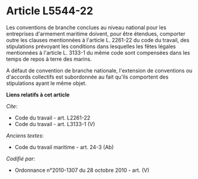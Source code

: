 # Article L5544-22

Les conventions de branche conclues au niveau national pour les entreprises d'armement maritime doivent, pour être étendues,
comporter outre les clauses mentionnées à l'article L. 2261-22 du code du travail, des stipulations prévoyant les conditions
dans lesquelles les fêtes légales mentionnées à l'article L. 3133-1 du même code sont compensées dans les temps de repos à
terre des marins.

A défaut de convention de branche nationale, l'extension de conventions ou d'accords collectifs est subordonnée au fait
qu'ils comportent des stipulations ayant le même objet.

**Liens relatifs à cet article**

_Cite_:

  - Code du travail - art. L2261-22
  - Code du travail - art. L3133-1 (V)

_Anciens textes_:

  - Code du travail maritime - art. 24-3 (Ab)

_Codifié par_:

  - Ordonnance n°2010-1307 du 28 octobre 2010 - art. (V)
